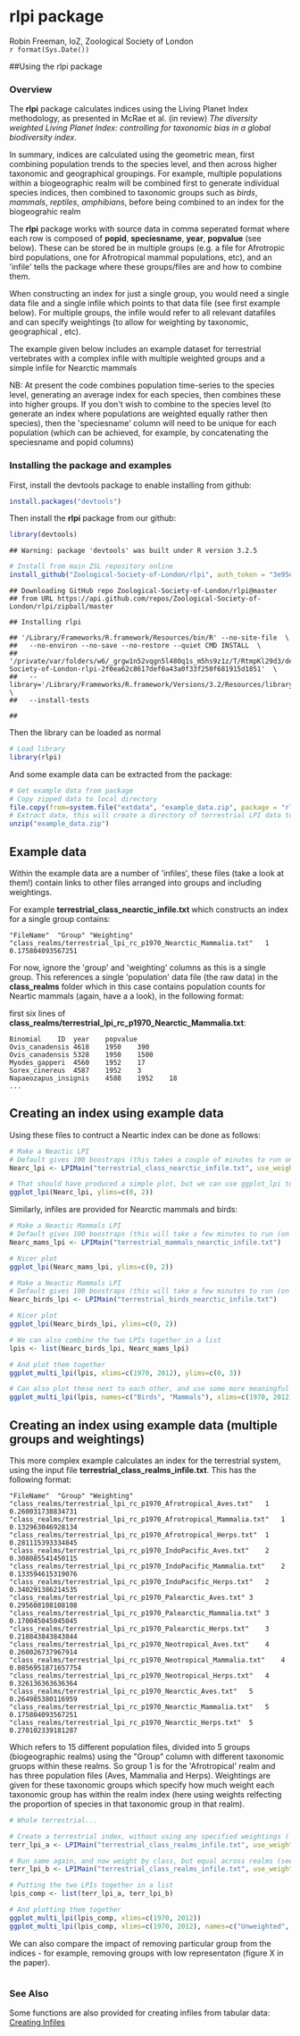 # rlpi package
Robin Freeman, IoZ, Zoological Society of London  
`r format(Sys.Date())`  



##Using the rlpi package 

### Overview

The **rlpi** package calculates indices using the Living Planet Index methodology, as presented in McRae et al. (in review) *The diversity weighted Living Planet Index: controlling for taxonomic bias in a global biodiversity index*.

In summary, indices are calculated using the geometric mean, first combining population trends to the species level, and then across higher taxonomic and geographical groupings. For example, multiple populations within a biogeographic realm will be combined first to generate individual species indices, then combined to taxonomic groups such as *birds*, *mammals*, *reptiles*, *amphibians*, before being combined to an index for the biogeograhic realm

The **rlpi** package works with source data in comma seperated format where each row is composed 
of **popid**, **speciesname**, **year**, **popvalue** (see below). These can be stored be in multiple groups (e.g. a file for Afrotropic bird populations, one for Afrotropical mammal populations, etc), and an 'infile' tells the package where these groups/files are and how to combine them. 

When constructing an index for just a single group, you would need a single data file and a single
infile which points to that data file (see first example below). For multiple groups, the infile would refer to all relevant datafiles and can specify weightings (to allow for weighting by taxonomic, geographical , etc).

The example given below includes an example dataset for terrestrial vertebrates
with a complex infile with multiple weighted groups and a simple infile for Nearctic mammals

NB: At present the code combines population time-series to the species level, generating
an average index for each species, then combines these into higher groups. If you don't wish
to combine to the species level (to generate an index where populations are weighted equally rather then species), then the 'speciesname' column will need to be unique for each population (which can be achieved, for example, by concatenating the speciesname and popid columns)

### Installing the package and examples

First, install the devtools package to enable installing from github:


```r
install.packages("devtools")
```

Then install the **rlpi** package from our github:


```r
library(devtools)
```

```
## Warning: package 'devtools' was built under R version 3.2.5
```

```r
# Install from main ZSL repository online
install_github("Zoological-Society-of-London/rlpi", auth_token = "3e95e9d1c26c0bd8f9fed628b224dbe811064c20")
```

```
## Downloading GitHub repo Zoological-Society-of-London/rlpi@master
## from URL https://api.github.com/repos/Zoological-Society-of-London/rlpi/zipball/master
```

```
## Installing rlpi
```

```
## '/Library/Frameworks/R.framework/Resources/bin/R' --no-site-file  \
##   --no-environ --no-save --no-restore --quiet CMD INSTALL  \
##   '/private/var/folders/w6/_grgw1n52vqgn5l480q1s_m5hs9z1z/T/RtmpKl29d3/devtools1414551501d0/Zoological-Society-of-London-rlpi-2f0ea62c8617def0a43a0f33f250f681915d1851'  \
##   --library='/Library/Frameworks/R.framework/Versions/3.2/Resources/library'  \
##   --install-tests
```

```
## 
```

Then the library can be loaded as normal


```r
# Load library
library(rlpi)
```

And some example data can be extracted from the package:


```r
# Get example data from package
# Copy zipped data to local directory 
file.copy(from=system.file("extdata", "example_data.zip", package = "rlpi"), to=getwd())
# Extract data, this will create a directory of terrestrial LPI data to construct a terrestrial index from.
unzip("example_data.zip")
```

## Example data

Within the example data are a number of 'infiles', these files (take a look at them!) contain links to other files arranged into groups and including weightings. 

For example **terrestrial_class_nearctic_infile.txt** which constructs an index for a single group contains:

```
"FileName"	"Group"	"Weighting"
"class_realms/terrestrial_lpi_rc_p1970_Nearctic_Mammalia.txt"	1	0.175804093567251
```

For now, ignore the 'group' and 'weighting' columns as this is a single group. This references a single 'population' data file (the raw data) in the **class_realms** folder which in this case contains population counts for Neartic mammals (again, have a a look), in the following format:

first six lines of **class_realms/terrestrial_lpi_rc_p1970_Nearctic_Mammalia.txt**:

```
Binomial	ID	year	popvalue
Ovis_canadensis	4618	1950	390
Ovis_canadensis	5328	1950	1500
Myodes_gapperi	4560	1952	17
Sorex_cinereus	4587	1952	3
Napaeozapus_insignis	4588	1952	18
...
```

## Creating an index using example data

Using these files to contruct a Neartic index can be done as follows:


```r
# Make a Neactic LPI 
# Default gives 100 boostraps (this takes a couple of minutes to run on a 2014 Macbook)
Nearc_lpi <- LPIMain("terrestrial_class_nearctic_infile.txt", use_weightings = 1)

# That should have produced a simple plot, but we can use ggplot_lpi to produce a nicer one
ggplot_lpi(Nearc_lpi, ylims=c(0, 2))
```

Similarly, infiles are provided for Nearctic mammals and birds:


```r
# Make a Neactic Mammals LPI 
# Default gives 100 boostraps (this will take a few minutes to run (on a 2014 Macbook))
Nearc_mams_lpi <- LPIMain("terrestrial_mammals_nearctic_infile.txt")

# Nicer plot
ggplot_lpi(Nearc_mams_lpi, ylims=c(0, 2))

# Make a Neactic Mammals LPI 
# Default gives 100 boostraps (this will take a few minutes to run (on a 2014 Macbook))
Nearc_birds_lpi <- LPIMain("terrestrial_birds_nearctic_infile.txt")

# Nicer plot
ggplot_lpi(Nearc_birds_lpi, ylims=c(0, 2))

# We can also combine the two LPIs together in a list
lpis <- list(Nearc_birds_lpi, Nearc_mams_lpi)

# And plot them together 
ggplot_multi_lpi(lpis, xlims=c(1970, 2012), ylims=c(0, 3))

# Can also plot these next to each other, and use some more meaningful titles
ggplot_multi_lpi(lpis, names=c("Birds", "Mammals"), xlims=c(1970, 2012), ylims=c(0, 3), facet=TRUE)
```

## Creating an index using example data (multiple groups and weightings)

This more complex example calculates an index for the terrestrial system, using the input file **terrestrial_class_realms_infile.txt**. This has the following format:

```
"FileName"	"Group"	"Weighting"
"class_realms/terrestrial_lpi_rc_p1970_Afrotropical_Aves.txt"	1	0.260031738834731
"class_realms/terrestrial_lpi_rc_p1970_Afrotropical_Mammalia.txt"	1	0.132963046928134
"class_realms/terrestrial_lpi_rc_p1970_Afrotropical_Herps.txt"	1	0.281115393334845
"class_realms/terrestrial_lpi_rc_p1970_IndoPacific_Aves.txt"	2	0.308085541450115
"class_realms/terrestrial_lpi_rc_p1970_IndoPacific_Mammalia.txt"	2	0.133594615319076
"class_realms/terrestrial_lpi_rc_p1970_IndoPacific_Herps.txt"	2	0.340291386214535
"class_realms/terrestrial_lpi_rc_p1970_Palearctic_Aves.txt"	3	0.295608108108108
"class_realms/terrestrial_lpi_rc_p1970_Palearctic_Mammalia.txt"	3	0.170045045045045
"class_realms/terrestrial_lpi_rc_p1970_Palearctic_Herps.txt"	3	0.218843843843844
"class_realms/terrestrial_lpi_rc_p1970_Neotropical_Aves.txt"	4	0.260026737967914
"class_realms/terrestrial_lpi_rc_p1970_Neotropical_Mammalia.txt"	4	0.0856951871657754
"class_realms/terrestrial_lpi_rc_p1970_Neotropical_Herps.txt"	4	0.326136363636364
"class_realms/terrestrial_lpi_rc_p1970_Nearctic_Aves.txt"	5	0.264985380116959
"class_realms/terrestrial_lpi_rc_p1970_Nearctic_Mammalia.txt"	5	0.175804093567251
"class_realms/terrestrial_lpi_rc_p1970_Nearctic_Herps.txt"	5	0.270102339181287
```

Which refers to 15 different population files, divided into 5 groups (biogeographic realms) using the  "Group" column with different taxonomic gruops within these realms. So group 1 is for the 'Afrotropical' realm and has three population files (Aves, Mammalia and Herps). Weightings are given for these taxonomic groups which specify how much weight each taxonomic group has within the realm index (here using weights relfecting the proportion of species in that taxonomic group in that realm). 


```r
# Whole terrestrial...

# Create a terrestrial index, without using any specified weightings ('use_weightings=0' - so treating taxonomic groups equally at one level, and biogeographic realms equally at the next)
terr_lpi_a <- LPIMain("terrestrial_class_realms_infile.txt", use_weightings=0)

# Run same again, and now weight by class, but equal across realms (see infile for weights)
terr_lpi_b <- LPIMain("terrestrial_class_realms_infile.txt", use_weightings=1)

# Putting the two LPIs together in a list
lpis_comp <- list(terr_lpi_a, terr_lpi_b)

# And plotting them together 
ggplot_multi_lpi(lpis_comp, xlims=c(1970, 2012))
ggplot_multi_lpi(lpis_comp, xlims=c(1970, 2012), names=c("Unweighted", "Weighted"), facet=TRUE)
```

We can also compare the impact of removing particular group from the indices - for example, removing groups with low representaton (figure X in the paper).

```

```

### See Also

Some functions are also provided for creating infiles from tabular data: [Creating Infiles](creating_infiles.html)
